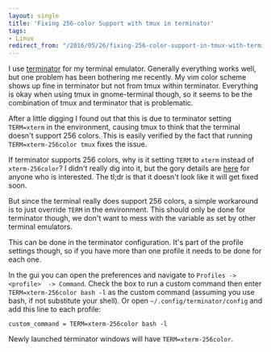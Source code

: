 ```yaml
---
layout: single
title: 'Fixing 256-color Support with tmux in terminator'
tags:
- Linux
redirect_from: "/2016/05/26/fixing-256-color-support-in-tmux-with-terminator.html"
---
```


I use [terminator](http://gnometerminator.blogspot.com/p/introduction.html) for 
my terminal emulator. Generally everything works well, but one problem has been 
bothering me recently. My vim color scheme shows up fine in terminator but not 
from tmux within terminator. Everything is okay when using tmux in 
gnome-terminal though, so it seems to be the combination of tmux and terminator 
that is problematic.

After a little digging I found out that this is due to terminator setting 
`TERM=xterm` in the environment, causing tmux to think that the terminal doesn't 
support 256 colors. This is easily verified by the fact that running 
`TERM=xterm-256color tmux` fixes the issue.

If terminator supports 256 colors, why is it setting `TERM` to `xterm` instead 
of `xterm-256color`? I didn't really dig into it, but the gory details are 
[here](https://bugzilla.gnome.org/show_bug.cgi?id=640940) for anyone who is 
interested. The tl;dr is that it doesn't look like it will get fixed soon.

But since the terminal really does support 256 colors, a simple workaround is to 
just override `TERM` in the environment. This should only be done for terminator 
though, we don't want to mess with the variable as set by other terminal 
emulators.

This can be done in the terminator configuration. It's part of the profile 
settings though, so if you have more than one profile it needs to be done for 
each one.

In the gui you can open the preferences and navigate to `Profiles -> <profile> 
-> Command`. Check the box to run a custom command then enter 
`TERM=xterm-256color bash -l` as the custom command (assuming you use bash, if 
not substitute your shell). Or open `~/.config/terminator/config` and add this 
line to each profile:

    custom_command = TERM=xterm-256color bash -l

Newly launched terminator windows will have `TERM=xterm-256color`.
